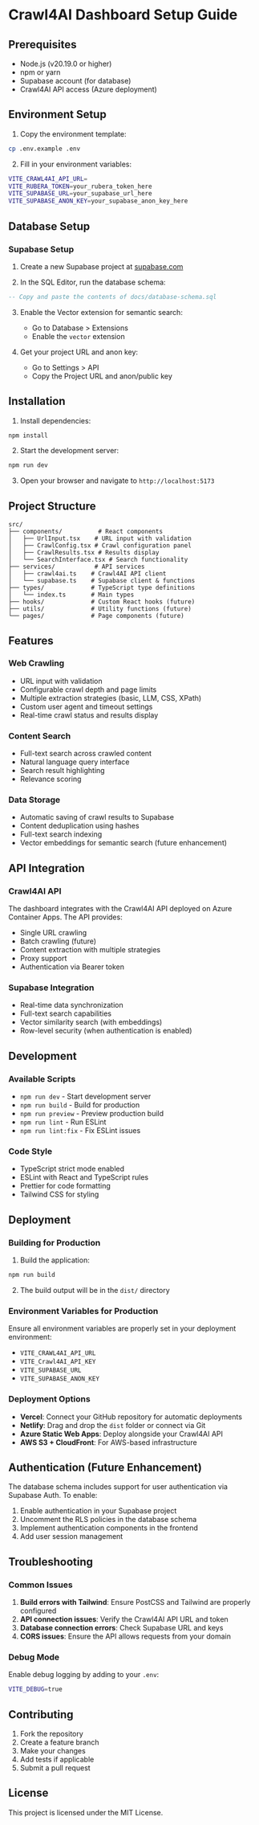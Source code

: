 # Crawl4AI Dashboard Setup Guide

## Prerequisites

- Node.js (v20.19.0 or higher)
- npm or yarn
- Supabase account (for database)
- Crawl4AI API access (Azure deployment)

## Environment Setup

1. Copy the environment template:
```bash
cp .env.example .env
```

2. Fill in your environment variables:
```bash
VITE_CRAWL4AI_API_URL=
VITE_RUBERA_TOKEN=your_rubera_token_here
VITE_SUPABASE_URL=your_supabase_url_here
VITE_SUPABASE_ANON_KEY=your_supabase_anon_key_here
```

## Database Setup

### Supabase Setup

1. Create a new Supabase project at [supabase.com](https://supabase.com)

2. In the SQL Editor, run the database schema:
```sql
-- Copy and paste the contents of docs/database-schema.sql
```

3. Enable the Vector extension for semantic search:
   - Go to Database > Extensions
   - Enable the `vector` extension

4. Get your project URL and anon key:
   - Go to Settings > API
   - Copy the Project URL and anon/public key

## Installation

1. Install dependencies:
```bash
npm install
```

2. Start the development server:
```bash
npm run dev
```

3. Open your browser and navigate to `http://localhost:5173`

## Project Structure

```
src/
├── components/          # React components
│   ├── UrlInput.tsx    # URL input with validation
│   ├── CrawlConfig.tsx # Crawl configuration panel
│   ├── CrawlResults.tsx # Results display
│   └── SearchInterface.tsx # Search functionality
├── services/           # API services
│   ├── crawl4ai.ts    # Crawl4AI API client
│   └── supabase.ts    # Supabase client & functions
├── types/             # TypeScript type definitions
│   └── index.ts       # Main types
├── hooks/             # Custom React hooks (future)
├── utils/             # Utility functions (future)
└── pages/             # Page components (future)
```

## Features

### Web Crawling
- URL input with validation
- Configurable crawl depth and page limits
- Multiple extraction strategies (basic, LLM, CSS, XPath)
- Custom user agent and timeout settings
- Real-time crawl status and results display

### Content Search
- Full-text search across crawled content
- Natural language query interface
- Search result highlighting
- Relevance scoring

### Data Storage
- Automatic saving of crawl results to Supabase
- Content deduplication using hashes
- Full-text search indexing
- Vector embeddings for semantic search (future enhancement)

## API Integration

### Crawl4AI API
The dashboard integrates with the Crawl4AI API deployed on Azure Container Apps. The API provides:
- Single URL crawling
- Batch crawling (future)
- Content extraction with multiple strategies
- Proxy support
- Authentication via Bearer token

### Supabase Integration
- Real-time data synchronization
- Full-text search capabilities
- Vector similarity search (with embeddings)
- Row-level security (when authentication is enabled)

## Development

### Available Scripts

- `npm run dev` - Start development server
- `npm run build` - Build for production
- `npm run preview` - Preview production build
- `npm run lint` - Run ESLint
- `npm run lint:fix` - Fix ESLint issues

### Code Style
- TypeScript strict mode enabled
- ESLint with React and TypeScript rules
- Prettier for code formatting
- Tailwind CSS for styling

## Deployment

### Building for Production

1. Build the application:
```bash
npm run build
```

2. The build output will be in the `dist/` directory

### Environment Variables for Production
Ensure all environment variables are properly set in your deployment environment:
- `VITE_CRAWL4AI_API_URL`
- `VITE_Crawl4AI_API_KEY`
- `VITE_SUPABASE_URL`
- `VITE_SUPABASE_ANON_KEY`

### Deployment Options
- **Vercel**: Connect your GitHub repository for automatic deployments
- **Netlify**: Drag and drop the `dist` folder or connect via Git
- **Azure Static Web Apps**: Deploy alongside your Crawl4AI API
- **AWS S3 + CloudFront**: For AWS-based infrastructure

## Authentication (Future Enhancement)

The database schema includes support for user authentication via Supabase Auth. To enable:

1. Enable authentication in your Supabase project
2. Uncomment the RLS policies in the database schema
3. Implement authentication components in the frontend
4. Add user session management

## Troubleshooting

### Common Issues

1. **Build errors with Tailwind**: Ensure PostCSS and Tailwind are properly configured
2. **API connection issues**: Verify the Crawl4AI API URL and token
3. **Database connection errors**: Check Supabase URL and keys
4. **CORS issues**: Ensure the API allows requests from your domain

### Debug Mode
Enable debug logging by adding to your `.env`:
```bash
VITE_DEBUG=true
```

## Contributing

1. Fork the repository
2. Create a feature branch
3. Make your changes
4. Add tests if applicable
5. Submit a pull request

## License

This project is licensed under the MIT License.
